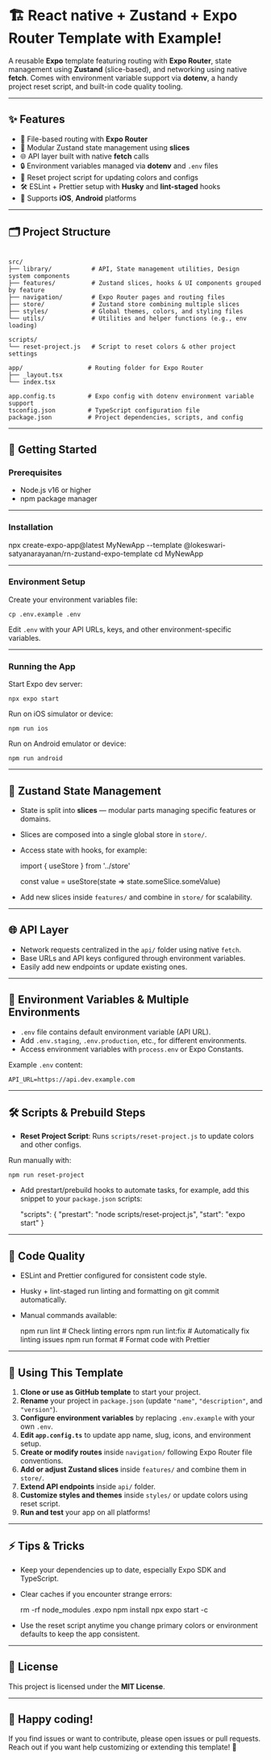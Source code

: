 # 🏗️ React native + Zustand + Expo Router Template with Example!

A reusable **Expo** template featuring routing with **Expo Router**, state management using **Zustand** (slice-based), and networking using native **fetch**. Comes with environment variable support via **dotenv**, a handy project reset script, and built-in code quality tooling.

---

## ✨ Features

- 🚀 File-based routing with **Expo Router**
- 🧠 Modular Zustand state management using **slices**
- 🌐 API layer built with native **fetch** calls
- 🔒 Environment variables managed via **dotenv** and `.env` files
- 🔄 Reset project script for updating colors and configs
- 🛠 ESLint + Prettier setup with **Husky** and **lint-staged** hooks
- 📱 Supports **iOS**, **Android** platforms

---

## 🗂 Project Structure

```plaintext

src/
├── library/           # API, State management utilities, Design system components
├── features/          # Zustand slices, hooks & UI components grouped by feature
├── navigation/        # Expo Router pages and routing files
├── store/             # Zustand store combining multiple slices
├── styles/            # Global themes, colors, and styling files
└── utils/             # Utilities and helper functions (e.g., env loading)

scripts/
└── reset-project.js   # Script to reset colors & other project settings

app/                  # Routing folder for Expo Router
├── _layout.tsx
└── index.tsx

app.config.ts         # Expo config with dotenv environment variable support
tsconfig.json         # TypeScript configuration file
package.json          # Project dependencies, scripts, and config

```
---

## 🚀 Getting Started

### Prerequisites

- Node.js v16 or higher
- npm package manager

---

### Installation

   npx create-expo-app@latest MyNewApp --template @lokeswari-satyanarayanan/rn-zustand-expo-template
   cd MyNewApp

---

### Environment Setup

Create your environment variables file:

    cp .env.example .env

Edit `.env` with your API URLs, keys, and other environment-specific variables.

---

### Running the App

Start Expo dev server:

    npx expo start

Run on iOS simulator or device:

    npm run ios

Run on Android emulator or device:

    npm run android

---

## 🧩 Zustand State Management

- State is split into **slices** — modular parts managing specific features or domains.
- Slices are composed into a single global store in `store/`.
- Access state with hooks, for example:

  import { useStore } from '../store'

  const value = useStore(state => state.someSlice.someValue)

- Add new slices inside `features/` and combine in `store/` for scalability.

---

## 🌐 API Layer

- Network requests centralized in the `api/` folder using native `fetch`.
- Base URLs and API keys configured through environment variables.
- Easily add new endpoints or update existing ones.

---

## 🔧 Environment Variables & Multiple Environments

- `.env` file contains default environment variable (API URL).
- Add `.env.staging`, `.env.production`, etc., for different environments.
- Access environment variables with `process.env` or Expo Constants.

Example `.env` content:

    API_URL=https://api.dev.example.com

---

## 🛠 Scripts & Prebuild Steps

- **Reset Project Script**: Runs `scripts/reset-project.js` to update colors and other configs.

Run manually with:

    npm run reset-project

- Add prestart/prebuild hooks to automate tasks, for example, add this snippet to your `package.json` scripts:

  "scripts": {
  "prestart": "node scripts/reset-project.js",
  "start": "expo start"
  }

---

## 🧹 Code Quality

- ESLint and Prettier configured for consistent code style.
- Husky + lint-staged run linting and formatting on git commit automatically.
- Manual commands available:

  npm run lint # Check linting errors
  npm run lint:fix # Automatically fix linting issues
  npm run format # Format code with Prettier

---

## 📝 Using This Template

1. **Clone or use as GitHub template** to start your project.
2. **Rename** your project in `package.json` (update `"name"`, `"description"`, and `"version"`).
3. **Configure environment variables** by replacing `.env.example` with your own `.env`.
4. **Edit `app.config.ts`** to update app name, slug, icons, and environment setup.
5. **Create or modify routes** inside `navigation/` following Expo Router file conventions.
6. **Add or adjust Zustand slices** inside `features/` and combine them in `store/`.
7. **Extend API endpoints** inside `api/` folder.
8. **Customize styles and themes** inside `styles/` or update colors using reset script.
9. **Run and test** your app on all platforms!

---

## ⚡ Tips & Tricks

- Keep your dependencies up to date, especially Expo SDK and TypeScript.
- Clear caches if you encounter strange errors:

  rm -rf node_modules .expo
  npm install
  npx expo start -c

- Use the reset script anytime you change primary colors or environment defaults to keep the app consistent.

---

## 📜 License

This project is licensed under the **MIT License**.

---

## 🙌 Happy coding!

If you find issues or want to contribute, please open issues or pull requests. Reach out if you want help customizing or extending this template! 🚀
